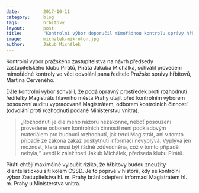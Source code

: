 ```yaml
---
date:         2017-10-11
category:     blog
tags:         hrbitovy
layout:       post
title:        "Kontrolní výbor doporučil mimořádnou kontrolu správy hřbitovů a nesouhlasí s utajením posudku před zastupiteli"
image:        michalek-mikrofon.jpg
author:       Jakub Michálek
---
```


Kontrolní výbor pražského zastupitelstva na návrh předsedy zastupitelského klubu Pirátů, Piráta Jakuba Michálka, schválil provedení mimořádné kontroly ve věci odvolání pana ředitele Pražské správy hřbitovů, Martina Červeného.

Dále kontrolní výbor schválil, že podá opravný prostředek proti rozhodnutí ředitelky Magistrátu hlavního města Prahy utajit před kontrolním výborem posouzení auditu vypracované Magistrátem, odborem kontrolních činností (odvolání proti rozhodnutí podané Ministerstvu vnitra). 

> „Rozhodnutí je dle mého názoru nezákonné, neboť posouzení provedené odborem kontrolních činností není podkladovým materiálem pro budoucí rozhodnutí, jak tvrdí Magistrát, ani v tomto případě ze zákona zákaz poskytnutí informací nevyplývá. Vyplývá jen možnost, která musí být řádně zdůvodněna, což v tomto případě nebyla,“ uvedl k záležitosti Jakub Michálek, předseda klubu Pirátů. 

Piráti chtějí maximálně vyloučit riziko, že hřbitovy budou zneužity klientelistickou sítí kolem ČSSD. Je to poprvé v historii, kdy se kontrolní výbor Zastupitelstva hl. m. Prahy brání odepření informací Magistrátem hl. m. Prahy u Ministerstva vnitra. 


